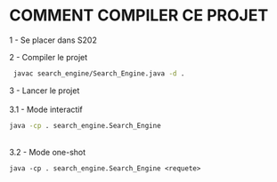 # COMMENT COMPILER CE PROJET

1 - Se placer dans S202

2 - Compiler le projet

```bash
 javac search_engine/Search_Engine.java -d .
```

3 - Lancer le projet \
\
3.1 - Mode interactif
```bash
java -cp . search_engine.Search_Engine
``` 
\
3.2 - Mode one-shot
```console
java -cp . search_engine.Search_Engine <requete>
```
